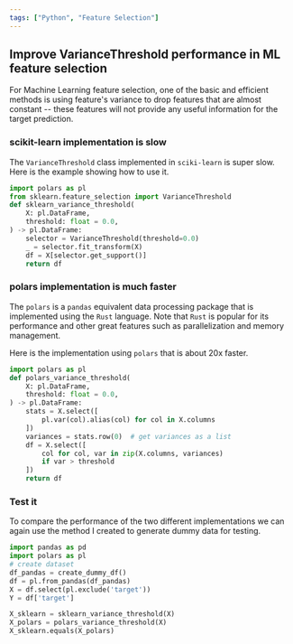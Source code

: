 ```yaml
---
tags: ["Python", "Feature Selection"]
---
```


## Improve VarianceThreshold performance in ML feature selection
For Machine Learning feature selection, one of the basic and efficient methods is using feature's variance to drop features that are almost constant -- these features will not provide any useful information for the target prediction.

### scikit-learn implementation is slow
The `VarianceThreshold` class implemented in `sciki-learn` is super slow. Here is the example showing how to use it.
```py
import polars as pl
from sklearn.feature_selection import VarianceThreshold
def sklearn_variance_threshold(
    X: pl.DataFrame,
    threshold: float = 0.0,
) -> pl.DataFrame:
    selector = VarianceThreshold(threshold=0.0)
    _ = selector.fit_transform(X)
    df = X[selector.get_support()]
    return df
```

### polars implementation is much faster
The `polars` is a `pandas` equivalent data processing package that is implemented using the `Rust` language. Note that `Rust` is popular for its performance and other great features such as parallelization and memory management.

Here is the implementation using `polars` that is about 20x faster.
```py
import polars as pl
def polars_variance_threshold(
    X: pl.DataFrame,
    threshold: float = 0.0,
) -> pl.DataFrame:
    stats = X.select([
        pl.var(col).alias(col) for col in X.columns
    ])
    variances = stats.row(0)  # get variances as a list
    df = X.select([
        col for col, var in zip(X.columns, variances)
        if var > threshold
    ])
    return df
```

### Test it
To compare the performance of the two different implementations we can again use the method I created to generate dummy data for testing.
```py
import pandas as pd
import polars as pl
# create dataset
df_pandas = create_dummy_df()
df = pl.from_pandas(df_pandas)
X = df.select(pl.exclude('target'))
Y = df['target']

X_sklearn = sklearn_variance_threshold(X)
X_polars = polars_variance_threshold(X)
X_sklearn.equals(X_polars)
```
